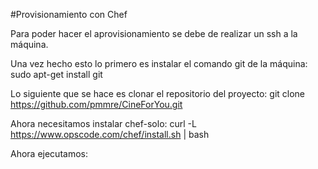 #Provisionamiento con Chef

Para poder hacer el aprovisionamiento se debe de realizar un ssh a la máquina.

Una vez hecho esto lo primero es instalar el comando git de la máquina: sudo apt-get install git

Lo siguiente que se hace es clonar el repositorio del proyecto: git clone https://github.com/pmmre/CineForYou.git

Ahora necesitamos instalar chef-solo: curl -L https://www.opscode.com/chef/install.sh | bash

Ahora ejecutamos:

